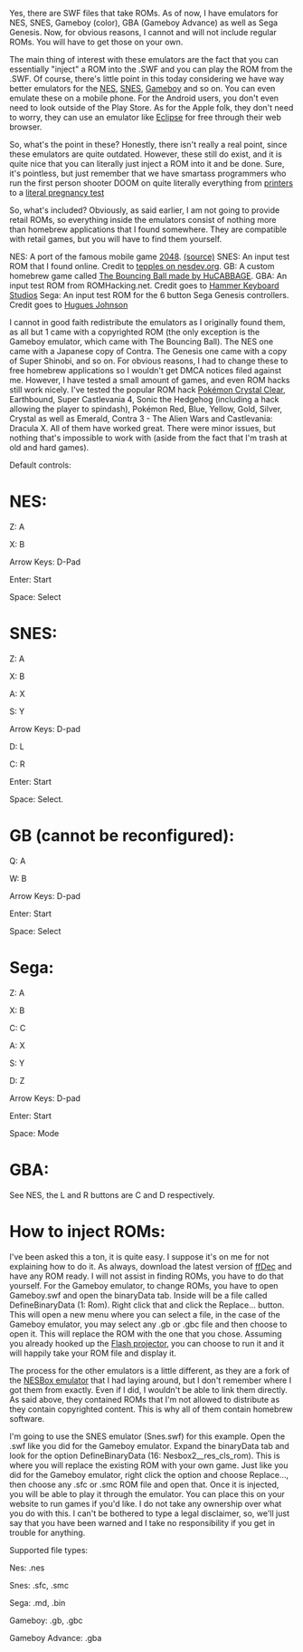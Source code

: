 Yes, there are SWF files that take ROMs. As of now, I have emulators for NES, SNES, Gameboy (color), GBA (Gameboy Advance) as well as Sega Genesis. Now, for obvious reasons, I cannot and will not include regular ROMs. You will have to get those on your own. 

The main thing of interest with these emulators are the fact that you can essentially "inject" a ROM into the .SWF and you can play the ROM from the .SWF. Of course, there's little point in this today considering we have way better emulators for the [NES](https://fceux.com/web/download.html), [SNES](https://www.snes9x.com/default.asp), [Gameboy](https://digiex.net/threads/tgb-dual-vol-8-3-1-english-download-gameboy-emulator-with-link-cable-support.14666/) and so on. You can even emulate these on a mobile phone. For the Android users, you don't even need to look outside of the Play Store. As for the Apple folk, they don't need to worry, they can use an emulator like [Eclipse](https://eclipseemu.me/play/) for free through their web browser.

So, what's the point in these? Honestly, there isn't really a real point, since these emulators are quite outdated. However, these still do exist, and it is quite nice that you can literally just inject a ROM into it and be done. Sure, it's pointless, but just remember that we have smartass programmers who run the first person shooter DOOM on quite literally everything from [printers](https://www.youtube.com/watch?v=NPWi5yJK3zo) to a [literal pregnancy test](https://twitter.com/foone/status/1302820468819288066?lang=en)

So, what's included? Obviously, as said earlier, I am not going to provide retail ROMs, so everything inside the emulators consist of nothing more than homebrew applications that I found somewhere. They are compatible with retail games, but you will have to find them yourself.

NES: A port of the famous mobile game [2048](https://en.wikipedia.org/wiki/2048_(video_game)). [(source)](https://www.romhacking.net/homebrew/65/)
SNES: An input test ROM that I found online. Credit to [tepples on nesdev.org](https://forums.nesdev.org/viewtopic.php?p=151447).
GB: A custom homebrew game called [The Bouncing Ball made by HuCABBAGE](https://gamejolt.com/games/the-bouncing-ball-gb/86699).
GBA: An input test ROM from ROMHacking.net. Credit goes to [Hammer Keyboard Studios](https://www.romhacking.net/homebrew/142/)
Sega: An input test ROM for the 6 button Sega Genesis controllers. Credit goes to [Hugues Johnson](https://www.romhacking.net/homebrew/126/)

I cannot in good faith redistribute the emulators as I originally found them, as all but 1 came with a copyrighted ROM (the only exception is the Gameboy emulator, which came with The Bouncing Ball). The NES one came with a Japanese copy of Contra. The Genesis one came with a copy of Super Shinobi, and so on. For obvious reasons, I had to change these to free homebrew applications so I wouldn't get DMCA notices filed against me. However, I have tested a small amount of games, and even ROM hacks still work nicely. I've tested the popular ROM hack [Pokémon Crystal Clear](https://www.youtube.com/watch?v=PQYBsZ78fdI), Earthbound, Super Castlevania 4, Sonic the Hedgehog (including a hack allowing the player to spindash), Pokémon Red, Blue, Yellow, Gold, Silver, Crystal as well as Emerald, Contra 3 - The Alien Wars and Castlevania: Dracula X. All of them have worked great. There were minor issues, but nothing that's impossible to work with (aside from the fact that I'm trash at old and hard games). 

Default controls:

# NES: 
Z: A

X: B

Arrow Keys: D-Pad

Enter: Start

Space: Select

# SNES: 

Z: A

X: B

A: X

S: Y

Arrow Keys: D-pad

D: L

C: R

Enter: Start

Space: Select.

# GB (cannot be reconfigured):

Q: A

W: B

Arrow Keys: D-pad

Enter: Start

Space: Select

# Sega:

Z: A

X: B

C: C

A: X

S: Y

D: Z

Arrow Keys: D-pad

Enter: Start

Space: Mode

# GBA:

See NES, the L and R buttons are C and D respectively.

# How to inject ROMs:

I've been asked this a ton, it is quite easy. I suppose it's on me for not explaining how to do it. As always, download the latest version of [ffDec](https://github.com/jindrapetrik/jpexs-decompiler/releases) and have any ROM ready. I will not assist in finding ROMs, you have to do that yourself. For the Gameboy emulator, to change ROMs, you have to open Gameboy.swf and open the binaryData tab. Inside will be a file called DefineBinaryData (1: Rom). Right click that and click the Replace... button. This will open a new menu where you can select a file, in the case of the Gameboy emulator, you may select any .gb or .gbc file and then choose to open it. This will replace the ROM with the one that you chose. Assuming you already hooked up the [Flash projector](https://web.archive.org/web/20220401020702/https://www.adobe.com/support/flashplayer/debug_downloads.html), you can choose to run it and it will happily take your ROM file and display it.

The process for the other emulators is a little different, as they are a fork of the [NESBox emulator](https://nesbox.com/) that I had laying around, but I don't remember where I got them from exactly. Even if I did, I wouldn't be able to link them directly. As said above, they contained ROMs that I'm not allowed to distribute as they contain copyrighted content. This is why all of them contain homebrew software. 

I'm going to use the SNES emulator (Snes.swf) for this example. Open the .swf like you did for the Gameboy emulator. Expand the binaryData tab and look for the option DefineBinaryData (16: Nesbox2__res_cls_rom). This is where you will replace the existing ROM with your own game. Just like you did for the Gameboy emulator, right click the option and choose Replace..., then choose any .sfc or .smc ROM file and open that. Once it is injected, you will be able to play it through the emulator. You can place this on your website to run games if you'd like. I do not take any ownership over what you do with this. I can't be bothered to type a legal disclaimer, so, we'll just say that you have been warned and I take no responsibility if you get in trouble for anything.

Supported file types:

Nes: .nes

Snes: .sfc, .smc

Sega: .md, .bin

Gameboy: .gb, .gbc

Gameboy Advance: .gba

